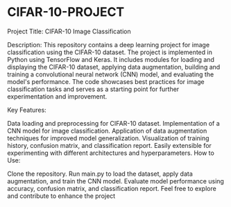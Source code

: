 # CIFAR-10-PROJECT


Project Title: CIFAR-10 Image Classification

Description:
This repository contains a deep learning project for image classification using the CIFAR-10 dataset. The project is implemented in Python using TensorFlow and Keras. It includes modules for loading and displaying the CIFAR-10 dataset, applying data augmentation, building and training a convolutional neural network (CNN) model, and evaluating the model's performance. The code showcases best practices for image classification tasks and serves as a starting point for further experimentation and improvement.

Key Features:

Data loading and preprocessing for CIFAR-10 dataset.
Implementation of a CNN model for image classification.
Application of data augmentation techniques for improved model generalization.
Visualization of training history, confusion matrix, and classification report.
Easily extensible for experimenting with different architectures and hyperparameters.
How to Use:

Clone the repository.
Run main.py to load the dataset, apply data augmentation, and train the CNN model.
Evaluate model performance using accuracy, confusion matrix, and classification report.
Feel free to explore and contribute to enhance the project